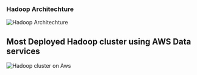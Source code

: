 ### Hadoop Architechture

![Hadoop Architechture](https://siteprod-s3-cdn.kyligence.io/2022/02/hadoop-data-capability-1024x498.png)

## Most Deployed Hadoop cluster using AWS Data services

![Hadoop cluster on Aws ](https://siteprod-s3-cdn.kyligence.io/2022/02/AWS-Data-Services.png)
